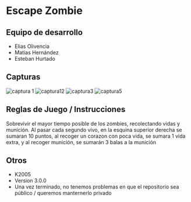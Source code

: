 # Escape Zombie

## Equipo de desarrollo

- Elias Olivencia 
- Matias Hernández
- Esteban Hurtado

## Capturas

![captura 1](https://github.com/pdepviernestm/2023-tpgame-bondiola/assets/101006860/12fa0e06-c01c-4c64-bc67-95c3f1920935)
![captura12](https://github.com/pdepviernestm/2023-tpgame-bondiola/assets/101006860/95010d17-9f88-4cf2-9779-3751ce4b4eda)
![captura3](https://github.com/pdepviernestm/2023-tpgame-bondiola/assets/101006860/beb48838-93be-4081-94ab-32edc54d803c)
![captura5](https://github.com/pdepviernestm/2023-tpgame-bondiola/assets/101006860/b4595d0a-943e-40f8-b0c6-7ec021e30e33)


## Reglas de Juego / Instrucciones

Sobrevivir el mayor tiempo posible de los zombies, recolectando vidas y munición. Al pasar cada segundo vivo, en la esquina superior derecha se sumaran 10 puntos, al recoger un corazon con poca vida, se sumara 1 vida extra, y al recoger munición, se sumarán 3 balas a la munición


## Otros

- K2005
- Version 3.0.0
- Una vez terminado, no tenemos problemas en que el repositorio sea público / queremos manternerlo privado
